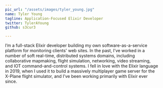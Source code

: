 ```yaml
---
pic_url: "/assets/images/tyler_young.jpg"
name: Tyler	Young
tagline: Application-Focused Elixir Developer
twitter: TylerAYoung
github: s3cur3

---
```

I’m a full-stack Elixir developer building my own software-as-a-service platform for monitoring clients' web sites. In the past, I’ve worked in a number of soft real-time, distributed systems domains, including collaborative mapmaking, flight simulation, networking, video streaming, and IOT command-and-control systems. I fell in love with the Elixir language in 2019, when I used it to build a massively multiplayer game server for the X-Plane flight simulator, and I’ve been working primarily with Elixir ever since.
